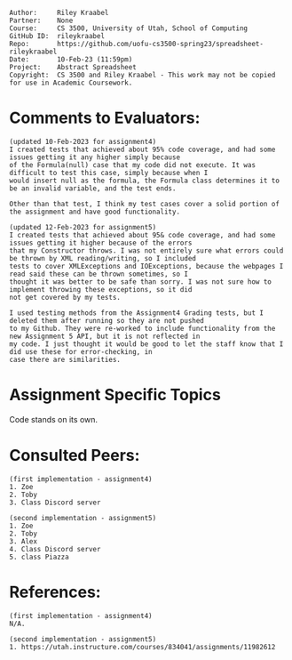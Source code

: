 ﻿```
Author:     Riley Kraabel
Partner:    None
Course:     CS 3500, University of Utah, School of Computing
GitHub ID:  rileykraabel
Repo:       https://github.com/uofu-cs3500-spring23/spreadsheet-rileykraabel
Date:       10-Feb-23 (11:59pm)
Project:    Abstract Spreadsheet
Copyright:  CS 3500 and Riley Kraabel - This work may not be copied for use in Academic Coursework.
```

# Comments to Evaluators:
    (updated 10-Feb-2023 for assignment4)
    I created tests that achieved about 95% code coverage, and had some issues getting it any higher simply because
    of the Formula(null) case that my code did not execute. It was difficult to test this case, simply because when I
    would insert null as the formula, the Formula class determines it to be an invalid variable, and the test ends.

    Other than that test, I think my test cases cover a solid portion of the assignment and have good functionality.

    (updated 12-Feb-2023 for assignment5)
    I created tests that achieved about 95& code coverage, and had some issues getting it higher because of the errors
    that my Constructor throws. I was not entirely sure what errors could be thrown by XML reading/writing, so I included
    tests to cover XMLExceptions and IOExceptions, because the webpages I read said these can be thrown sometimes, so I
    thought it was better to be safe than sorry. I was not sure how to implement throwing these exceptions, so it did
    not get covered by my tests.

    I used testing methods from the Assignment4 Grading tests, but I deleted them after running so they are not pushed
    to my Github. They were re-worked to include functionality from the new Assignment 5 API, but it is not reflected in
    my code. I just thought it would be good to let the staff know that I did use these for error-checking, in
    case there are similarities.

# Assignment Specific Topics

Code stands on its own.

# Consulted Peers:
    (first implementation - assignment4)
    1. Zoe
    2. Toby
    3. Class Discord server

    (second implementation - assignment5)
    1. Zoe
    2. Toby
    3. Alex
    4. Class Discord server
    5. class Piazza

# References:
    (first implementation - assignment4)
    N/A.

    (second implementation - assignment5)
    1. https://utah.instructure.com/courses/834041/assignments/11982612 